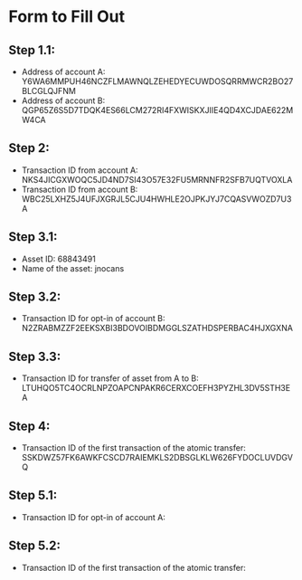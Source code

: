 # Form to Fill Out

## Step 1.1:

* Address of account A: Y6WA6MMPUH46NCZFLMAWNQLZEHEDYECUWDOSQRRMWCR2BO27BLCGLQJFNM
* Address of account B: QGP65Z6S5D7TDQK4ES66LCM272RI4FXWISKXJIIE4QD4XCJDAE622MW4CA

## Step 2:

* Transaction ID from account A: NKS4JICGXWOQC5JD4ND7SI43O57E32FU5MRNNFR2SFB7UQTVOXLA
* Transaction ID from account B: WBC25LXHZ5J4UFJXGRJL5CJU4HWHLE2OJPKJYJ7CQASVWOZD7U3A

## Step 3.1:

* Asset ID: 68843491
* Name of the asset: jnocans

## Step 3.2:

* Transaction ID for opt-in of account B: N2ZRABMZZF2EEKSXBI3BDOVOIBDMGGLSZATHDSPERBAC4HJXGXNA

## Step 3.3:

* Transaction ID for transfer of asset from A to B: LTUHQO5TC4OCRLNPZOAPCNPAKR6CERXCOEFH3PYZHL3DV5STH3EA

## Step 4:

* Transaction ID of the first transaction of the atomic transfer: SSKDWZ57FK6AWKFCSCD7RAIEMKLS2DBSGLKLW626FYDOCLUVDGVQ

## Step 5.1:

* Transaction ID for opt-in of account A:

## Step 5.2:

* Transaction ID of the first transaction of the atomic transfer:
